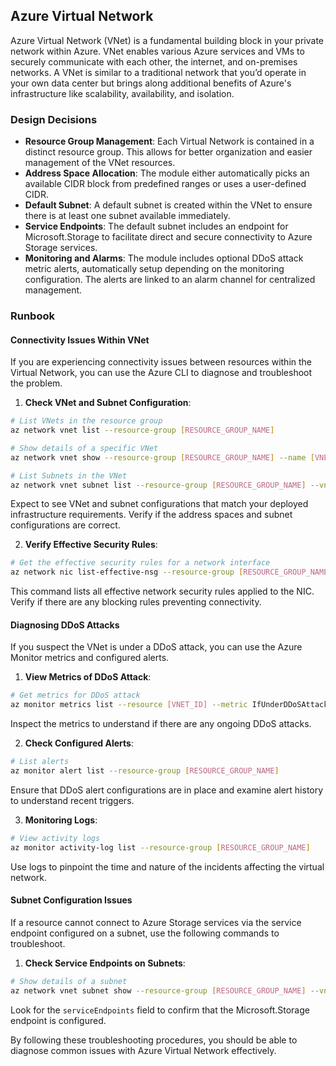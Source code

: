 ## Azure Virtual Network

Azure Virtual Network (VNet) is a fundamental building block in your private network within Azure. VNet enables various Azure services and VMs to securely communicate with each other, the internet, and on-premises networks. A VNet is similar to a traditional network that you’d operate in your own data center but brings along additional benefits of Azure's infrastructure like scalability, availability, and isolation.

### Design Decisions

- **Resource Group Management**: Each Virtual Network is contained in a distinct resource group. This allows for better organization and easier management of the VNet resources.
- **Address Space Allocation**: The module either automatically picks an available CIDR block from predefined ranges or uses a user-defined CIDR.
- **Default Subnet**: A default subnet is created within the VNet to ensure there is at least one subnet available immediately.
- **Service Endpoints**: The default subnet includes an endpoint for Microsoft.Storage to facilitate direct and secure connectivity to Azure Storage services.
- **Monitoring and Alarms**: The module includes optional DDoS attack metric alerts, automatically setup depending on the monitoring configuration. The alerts are linked to an alarm channel for centralized management.

### Runbook

#### Connectivity Issues Within VNet

If you are experiencing connectivity issues between resources within the Virtual Network, you can use the Azure CLI to diagnose and troubleshoot the problem.

1. **Check VNet and Subnet Configuration**:

```sh
# List VNets in the resource group
az network vnet list --resource-group [RESOURCE_GROUP_NAME]

# Show details of a specific VNet
az network vnet show --resource-group [RESOURCE_GROUP_NAME] --name [VNET_NAME]

# List Subnets in the VNet
az network vnet subnet list --resource-group [RESOURCE_GROUP_NAME] --vnet-name [VNET_NAME]
```

Expect to see VNet and subnet configurations that match your deployed infrastructure requirements. Verify if the address spaces and subnet configurations are correct.

2. **Verify Effective Security Rules**:

```sh
# Get the effective security rules for a network interface
az network nic list-effective-nsg --resource-group [RESOURCE_GROUP_NAME] --name [NIC_NAME]
```

This command lists all effective network security rules applied to the NIC. Verify if there are any blocking rules preventing connectivity.

#### Diagnosing DDoS Attacks

If you suspect the VNet is under a DDoS attack, you can use the Azure Monitor metrics and configured alerts.

1. **View Metrics of DDoS Attack**:

```sh
# Get metrics for DDoS attack
az monitor metrics list --resource [VNET_ID] --metric IfUnderDDoSAttack --interval PT1M
```

Inspect the metrics to understand if there are any ongoing DDoS attacks.

2. **Check Configured Alerts**:

```sh
# List alerts
az monitor alert list --resource-group [RESOURCE_GROUP_NAME]
```

Ensure that DDoS alert configurations are in place and examine alert history to understand recent triggers.

3. **Monitoring Logs**:

```sh
# View activity logs
az monitor activity-log list --resource-group [RESOURCE_GROUP_NAME]
```

Use logs to pinpoint the time and nature of the incidents affecting the virtual network.

#### Subnet Configuration Issues

If a resource cannot connect to Azure Storage services via the service endpoint configured on a subnet, use the following commands to troubleshoot.

1. **Check Service Endpoints on Subnets**:

```sh
# Show details of a subnet
az network vnet subnet show --resource-group [RESOURCE_GROUP_NAME] --vnet-name [VNET_NAME] --name [SUBNET_NAME]
```

Look for the `serviceEndpoints` field to confirm that the Microsoft.Storage endpoint is configured.

By following these troubleshooting procedures, you should be able to diagnose common issues with Azure Virtual Network effectively.

